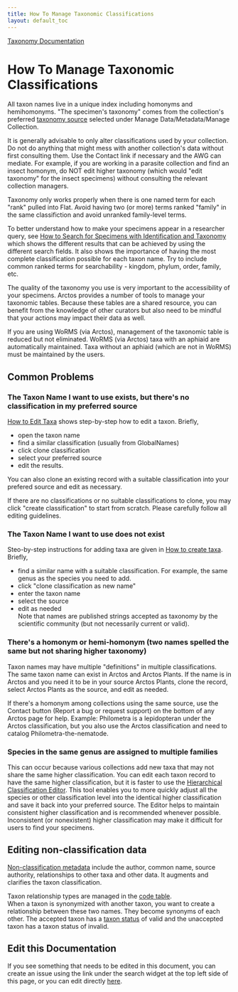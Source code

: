 ```yaml
---
title: How To Manage Taxonomic Classifications
layout: default_toc
---
```


[Taxonomy Documentation](https://handbook.arctosdb.org/documentation/taxonomy.html)

# How To Manage Taxonomic Classifications

All taxon names live in a unique index including homonyms and hemihomonyms. "The specimen's taxonomy" comes from the collection's preferred [taxonomy source](http://arctos.database.museum/info/ctDocumentation.cfm?table=CTTAXONOMY_SOURCE) selected under Manage Data/Metadata/Manage Collection. 

It is generally advisable to only alter classifications used by your collection. Do not do anything that might mess with another collection's data without first consulting them.  Use the Contact link if necessary and the AWG can mediate. For example, if you are working in a parasite collection and find an insect homonym, do NOT edit higher taxonomy (which would "edit taxonomy" for the insect specimens) without consulting the relevant collection managers.

Taxonomy only works properly when there is one named term for each "rank" pulled into Flat. Avoid having two (or more) terms ranked "family" in the same classifiction and avoid unranked family-level terms.

To better understand how to make your specimens appear in a researcher query, see [How to Search for Specimens with Identification and Taxonomy](http://handbook.arctosdb.org/how_to/How_to_Search_for_Specimens_with_Identification_and_Taxonomy.html) which shows the different results that can be achieved by using the different search fields.  It also shows the importance of having the most complete classification possible for each taxon name.  Try to include common ranked terms for searchability - kingdom, phylum, order, family, etc.

The quality of the taxonomy you use is very important to the accessibility of your specimens.  Arctos provides a number of tools to manage your taxonomic tables.  Because these tables are a shared resource, you can benefit from the knowledge of other curators but also need to be mindful that your actions may impact their data as well.  

If you are using WoRMS (via Arctos), management of the taxonomic table is reduced but not eliminated.  WoRMS (via Arctos) taxa with an aphiaid are automatically maintained.  Taxa without an aphiaid (which are not in WoRMS) must be maintained by the users.

## Common Problems

### The Taxon Name I want to use exists, but there's no classification in my preferred source

[How to Edit Taxa](http://handbook.arctosdb.org/how_to/How_to_Edit_Taxa.html) shows step-by-step how to edit a taxon. Briefly, 
* open the taxon name
* find a similar classification (usually from GlobalNames)
* click clone classification
* select your preferred source
* edit the results.  

You can also clone an existing record with a suitable classification into your prefered source and edit as necessary.  

If there are no classifications or no suitable classifications to clone, you may click "create classification" to start from scratch. Please carefully follow all editing guidelines.

### The Taxon Name I want to use does not exist

Steo-by-step instructions for adding taxa are given in [How to create taxa](http://handbook.arctosdb.org/how_to/How-to-Create-Taxa.html).  Briefly,
* find a similar name with a suitable classification.  For example, the same genus as the species you need to add.
* click "clone classification as new name"
* enter the taxon name
* select the source
* edit as needed  
Note that names are published strings accepted as taxonomy by the scientific community (but not necessarily current or valid).

### There's a homonym or hemi-homonym (two names spelled the same but not sharing higher taxonomy)

Taxon names may have multiple "definitions" in multiple classifications.  
The same taxon name can exist in Arctos and Arctos Plants.  If the name is in Arctos and you need it to be in your source Arctos Plants, clone the record, select Arctos Plants as the source, and edit as needed.  

If there's a homonym among collections using the same source, use the Contact button (Report a bug or request support) on the bottom of any Arctos page for help. Example: Philometra is a lepidopteran under the Arctos classification, but you also use the Arctos classification and need to catalog Philometra-the-nematode.

### Species in the same genus are assigned to multiple families

This can occur because various collections add new taxa that may not share the same higher classification.  You can edit each taxon record to have the same higher classification, but it is faster to use the [Hierarchical Classification Editor](http://handbook.arctosdb.org/how_to/How-to-Manage-Taxonomy-Hierarchically.html).  This tool enables you to more quickly adjust all the species or other classification level into the identical higher classification and save it back into your preferred source.  The Editor helps to maintain consistent higher classification and is recommended whenever possible.  Inconsistent (or nonexistent) higher classification may make it difficult for users to find your specimens.

## Editing non-classification data

[Non-classification metadata](http://arctos.database.museum/info/ctDocumentation.cfm?table=CTTAXON_TERM) include the author, common name, source authority, relationships to other taxa and other data.  It augments and clarifies the taxon classification.

Taxon relationship types are managed in the [code table](http://arctos.database.museum/info/ctDocumentation.cfm?table=CTTAXON_RELATION).   
When a taxon is synonymized with another taxon, you want to create a relationship between these two names. They become synonyms of each other.  The accepted taxon has a [taxon status](http://arctos.database.museum/info/ctDocumentation.cfm?table=CTTAXON_STATUS) of valid and the unaccepted taxon has a taxon status of invalid.

## Edit this Documentation

If you see something that needs to be edited in this document, you can create an issue using the link under the search widget at the top left side of this page, or you can edit directly <a href="https://github.com/ArctosDB/documentation-wiki/edit/gh-pages/_how_to/How-to-manage-taxonomic-classifications.markdown" target="_blank">here</a>.
